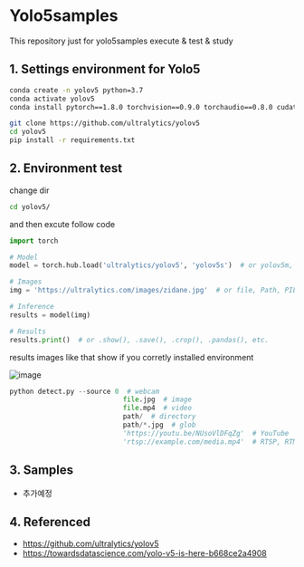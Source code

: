 # Yolo5samples

This repository just for yolo5samples execute & test & study

## 1. Settings environment for Yolo5

```bash
conda create -n yolov5 python=3.7
conda activate yolov5
conda install pytorch==1.8.0 torchvision==0.9.0 torchaudio==0.8.0 cudatoolkit=11.1 -c pytorch -c conda-forge -y
```

```bash
git clone https://github.com/ultralytics/yolov5
cd yolov5
pip install -r requirements.txt
```

## 2. Environment test

change dir

```bash
cd yolov5/
```

and then excute follow code

```python
import torch

# Model
model = torch.hub.load('ultralytics/yolov5', 'yolov5s')  # or yolov5m, yolov5l, yolov5x, custom

# Images
img = 'https://ultralytics.com/images/zidane.jpg'  # or file, Path, PIL, OpenCV, numpy, list

# Inference
results = model(img)

# Results
results.print()  # or .show(), .save(), .crop(), .pandas(), etc.
```

results images like that show if you corretly installed environment

![image](https://user-images.githubusercontent.com/36920367/136014975-4a71ef16-dc5f-4ec4-9ed9-5ca22ff7e98f.png)

```python
python detect.py --source 0  # webcam
                            file.jpg  # image
                            file.mp4  # video
                            path/  # directory
                            path/*.jpg  # glob
                            'https://youtu.be/NUsoVlDFqZg'  # YouTube
                            'rtsp://example.com/media.mp4'  # RTSP, RTMP, HTTP stream
```

## 3. Samples

- 추가예정

## 4. Referenced

- https://github.com/ultralytics/yolov5
- https://towardsdatascience.com/yolo-v5-is-here-b668ce2a4908
